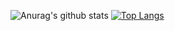 ![Anurag's github stats](https://github-readme-stats.vercel.app/api?username=regisnew&count_private=true&show_icons=true&title_color=5C2DAE&icon_color=5C2DAE&line_height=20)
[![Top Langs](https://github-readme-stats.vercel.app/api/top-langs/?username=regisnew&show_icons=true&title_color=5C2DAE&icon_color=5C2DAE&count_private=false)](https://github.com/anuraghazra/github-readme-stats)
